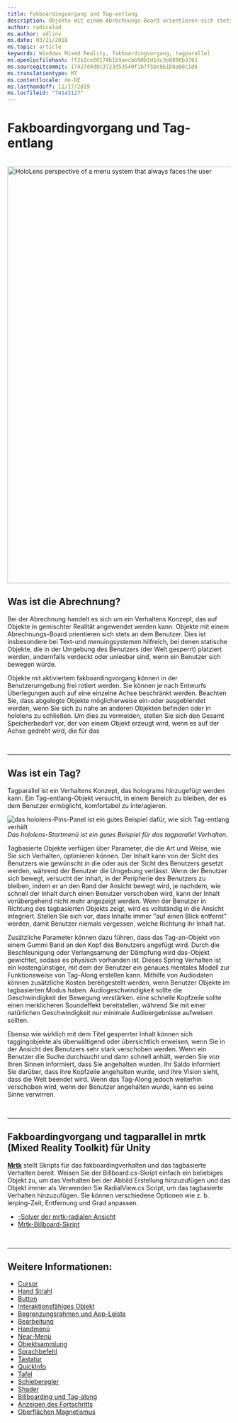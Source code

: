 ```yaml
---
title: Fakboardingvorgang und Tag-entlang
description: Objekte mit einem Abrechnungs-Board orientieren sich stets an dem Benutzer.
author: radicalad
ms.author: adlinv
ms.date: 03/21/2018
ms.topic: article
keywords: Windows Mixed Reality, fakboardingvorgang, tagparallel
ms.openlocfilehash: ff2b1ce20174b1b9aecbb90b1d1dc3e8896b3761
ms.sourcegitcommit: 17427d4d8c3723d53540f1b7f5bc061bba08c1d6
ms.translationtype: MT
ms.contentlocale: de-DE
ms.lasthandoff: 11/17/2019
ms.locfileid: "74143127"
---
```

# <a name="billboarding-and-tag-along"></a>Fakboardingvorgang und Tag-entlang

<br>

<img src="images/UX/MRTK_TagAlong.gif" alt="HoloLens perspective of a menu system that always faces the user" width="940px">
<br>

## <a name="what-is-billboarding"></a>Was ist die Abrechnung?

Bei der Abrechnung handelt es sich um ein Verhaltens Konzept, das auf Objekte in gemischter Realität angewendet werden kann. Objekte mit einem Abrechnungs-Board orientieren sich stets an dem Benutzer. Dies ist insbesondere bei Text-und menuingsystemen hilfreich, bei denen statische Objekte, die in der Umgebung des Benutzers (der Welt gesperrt) platziert werden, andernfalls verdeckt oder unlesbar sind, wenn ein Benutzer sich bewegen würde.

Objekte mit aktiviertem fakboardingvorgang können in der Benutzerumgebung frei rotiert werden. Sie können je nach Entwurfs Überlegungen auch auf eine einzelne Achse beschränkt werden. Beachten Sie, dass abgelegte Objekte möglicherweise ein-oder ausgeblendet werden, wenn Sie sich zu nahe an anderen Objekten befinden oder in hololens zu schließen. Um dies zu vermeiden, stellen Sie sich den Gesamt Speicherbedarf vor, der von einem Objekt erzeugt wird, wenn es auf der Achse gedreht wird, die für das

<br>

---
## <a name="what-is-a-tag-along"></a>Was ist ein Tag?

Tagparallel ist ein Verhaltens Konzept, das holograms hinzugefügt werden kann. Ein Tag-entlang-Objekt versucht, in einem Bereich zu bleiben, der es dem Benutzer ermöglicht, komfortabel zu interagieren.

![das hololens-Pins-Panel ist ein gutes Beispiel dafür, wie sich Tag-entlang verhält](images/tagalong-1000px.jpg)<br>
*Das hololens-Startmenü ist ein gutes Beispiel für das tagparallel Verhalten.*

Tagbasierte Objekte verfügen über Parameter, die die Art und Weise, wie Sie sich Verhalten, optimieren können. Der Inhalt kann von der Sicht des Benutzers wie gewünscht in die oder aus der Sicht des Benutzers gesetzt werden, während der Benutzer die Umgebung verlässt. Wenn der Benutzer sich bewegt, versucht der Inhalt, in der Peripherie des Benutzers zu bleiben, indem er an den Rand der Ansicht bewegt wird, je nachdem, wie schnell der Inhalt durch einen Benutzer verschoben wird, kann der Inhalt vorübergehend nicht mehr angezeigt werden. Wenn der Benutzer in Richtung des tagbasierten Objekts zeigt, wird es vollständig in die Ansicht integriert. Stellen Sie sich vor, dass Inhalte immer "auf einen Blick entfernt" werden, damit Benutzer niemals vergessen, welche Richtung ihr Inhalt hat.

Zusätzliche Parameter können dazu führen, dass das Tag-an-Objekt von einem Gummi Band an den Kopf des Benutzers angefügt wird. Durch die Beschleunigung oder Verlangsamung der Dämpfung wird das-Objekt gewichtet, sodass es physisch vorhanden ist. Dieses Spring Verhalten ist ein kostengünstiger, mit dem der Benutzer ein genaues mentales Modell zur Funktionsweise von Tag-Along erstellen kann. Mithilfe von Audiodaten können zusätzliche Kosten bereitgestellt werden, wenn Benutzer Objekte im tagbasierten Modus haben. Audiogeschwindigkeit sollte die Geschwindigkeit der Bewegung verstärken. eine schnelle Kopfzeile sollte einen merklicheren Soundeffekt bereitstellen, während Sie mit einer natürlichen Geschwindigkeit nur minimale Audioergebnisse aufweisen sollten.

Ebenso wie wirklich mit dem Titel gesperrter Inhalt können sich taggingobjekte als überwältigend oder übersichtlich erweisen, wenn Sie in der Ansicht des Benutzers sehr stark verschoben werden. Wenn ein Benutzer die Suche durchsucht und dann schnell anhält, werden Sie von Ihren Sinnen informiert, dass Sie angehalten wurden. Ihr Saldo informiert Sie darüber, dass ihre Kopfzeile angehalten wurde, und ihre Vision sieht, dass die Welt beendet wird. Wenn das Tag-Along jedoch weiterhin verschoben wird, wenn der Benutzer angehalten wurde, kann es seine Sinne verwirren.

<br>

---

## <a name="billboarding-and-tag-along-in-mrtkmixed-reality-toolkit-for-unity"></a>Fakboardingvorgang und tagparallel in mrtk (Mixed Reality Toolkit) für Unity
**[Mrtk](https://github.com/Microsoft/MixedRealityToolkit-Unity)** stellt Skripts für das fakboardingverhalten und das tagbasierte Verhalten bereit. Weisen Sie der Billboard.cs-Skript einfach ein beliebiges Objekt zu, um das Verhalten bei der Abbild Erstellung hinzuzufügen und das Objekt immer als Verwenden Sie RadialView.cs Script, um das tagbasierte Verhalten hinzuzufügen. Sie können verschiedene Optionen wie z. b. lerping-Zeit, Entfernung und Grad anpassen.

* [-Solver der mrtk-radialen Ansicht](https://microsoft.github.io/MixedRealityToolkit-Unity/Documentation/README_Solver.html#radialview)
* [Mrtk-Billboard-Skript](https://github.com/microsoft/MixedRealityToolkit-Unity/blob/mrtk_release/Assets/MixedRealityToolkit.SDK/Features/UX/Scripts/Utilities/Billboard.cs)


<br>

---

## <a name="see-also"></a>Weitere Informationen:

* [Cursor](cursors.md)
* [Hand Strahl](point-and-commit.md)
* [Button](button.md)
* [Interaktionsfähiges Objekt](interactable-object.md)
* [Begrenzungsrahmen und App-Leiste](app-bar-and-bounding-box.md)
* [Bearbeitung](direct-manipulation.md)
* [Handmenü](hand-menu.md)
* [Near-Menü](near-menu.md)
* [Objektsammlung](object-collection.md)
* [Sprachbefehl](voice-input.md)
* [Tastatur](keyboard.md)
* [QuickInfo](tooltip.md)
* [Tafel](slate.md)
* [Schieberegler](slider.md)
* [Shader](shader.md)
* [Billboarding und Tag-along](billboarding-and-tag-along.md)
* [Anzeigen des Fortschritts](progress.md)
* [Oberflächen Magnetismus](surface-magnetism.md)
